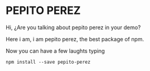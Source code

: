 # PEPITO PEREZ

Hi, ¿Are you talking about pepito perez in your demo?

Here i am, i am pepito perez, the best package of npm. 

Now you can have a few laughts typing

```
npm install --save pepito-perez
```